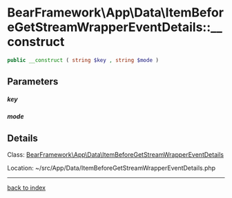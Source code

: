 # BearFramework\App\Data\ItemBeforeGetStreamWrapperEventDetails::__construct

```php
public __construct ( string $key , string $mode )
```

## Parameters

##### key

##### mode

## Details

Class: [BearFramework\App\Data\ItemBeforeGetStreamWrapperEventDetails](bearframework.app.data.itembeforegetstreamwrappereventdetails.class.md)

Location: ~/src/App/Data/ItemBeforeGetStreamWrapperEventDetails.php

---

[back to index](index.md)

